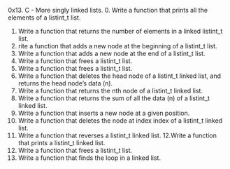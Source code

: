 0x13. C - More singly linked lists.
0.  Write a function that prints all the elements of a listint_t list.
1. Write a function that returns the number of elements in a linked listint_t list.
2. rite a function that adds a new node at the beginning of a listint_t list.
3. Write a function that adds a new node at the end of a listint_t list.
4. Write a function that frees a listint_t list.
5. Write a function that frees a listint_t list.
6. Write a function that deletes the head node of a listint_t linked list, and returns the head node’s data (n).
7. Write a function that returns the nth node of a listint_t linked list.
8. Write a function that returns the sum of all the data (n) of a listint_t linked list.
9. Write a function that inserts a new node at a given position.
10. Write a function that deletes the node at index index of a listint_t linked list.
11. Write a function that reverses a listint_t linked list.
12.Write a function that prints a listint_t linked list.
13. Write a function that frees a listint_t list.
14. Write a function that finds the loop in a linked list.
